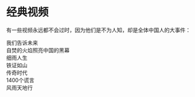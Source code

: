 # 经典视频
  
有一些视频永远都不会过时，因为他们是不为人知，却是全体中国人的大事件：  

我们告诉未来  
自焚的火焰照亮中国的黑幕  
细雨人生  
铁证如山  
传奇时代  
1400个谎言  
风雨天地行  

